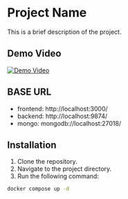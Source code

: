 # Project Name

This is a brief description of the project.

## Demo Video

[![Demo Video](https://img.shields.io/badge/Demo-Video-blue)](https://drive.google.com/file/d/144FRX1QtQ9ix7HFai9LorpycsEZ-oAZb/view?usp=drive_link)

## BASE URL

- frontend: http://localhost:3000/
- backend: http://localhost:9874/
- mongo: mongodb://localhost:27018/

## Installation

1. Clone the repository.
2. Navigate to the project directory.
3. Run the following command:

```bash
docker compose up -d
